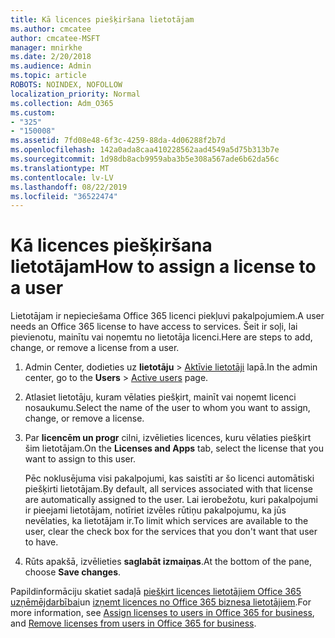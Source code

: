 ```yaml
---
title: Kā licences piešķiršana lietotājam
ms.author: cmcatee
author: cmcatee-MSFT
manager: mnirkhe
ms.date: 2/20/2018
ms.audience: Admin
ms.topic: article
ROBOTS: NOINDEX, NOFOLLOW
localization_priority: Normal
ms.collection: Adm_O365
ms.custom:
- "325"
- "150008"
ms.assetid: 7fd08e48-6f3c-4259-88da-4d06288f2b7d
ms.openlocfilehash: 142a0ada8caa410228562aad4549a5d75b313b7e
ms.sourcegitcommit: 1d98db8acb9959aba3b5e308a567ade6b62da56c
ms.translationtype: MT
ms.contentlocale: lv-LV
ms.lasthandoff: 08/22/2019
ms.locfileid: "36522474"
---
```

# <a name="how-to-assign-a-license-to-a-user"></a><span data-ttu-id="34637-102">Kā licences piešķiršana lietotājam</span><span class="sxs-lookup"><span data-stu-id="34637-102">How to assign a license to a user</span></span>

<span data-ttu-id="34637-103">Lietotājam ir nepieciešama Office 365 licenci piekļuvi pakalpojumiem.</span><span class="sxs-lookup"><span data-stu-id="34637-103">A user needs an Office 365 license to have access to services.</span></span> <span data-ttu-id="34637-104">Šeit ir soļi, lai pievienotu, mainītu vai noņemtu no lietotāja licenci.</span><span class="sxs-lookup"><span data-stu-id="34637-104">Here are steps to add, change, or remove a license from a user.</span></span>
  
1. <span data-ttu-id="34637-105">Admin Center, dodieties uz **lietotāju** \> [Aktīvie lietotāji](https://go.microsoft.com/fwlink/p/?linkid=834822) lapā.</span><span class="sxs-lookup"><span data-stu-id="34637-105">In the admin center, go to the **Users** \> [Active users](https://go.microsoft.com/fwlink/p/?linkid=834822) page.</span></span>

2. <span data-ttu-id="34637-106">Atlasiet lietotāju, kuram vēlaties piešķirt, mainīt vai noņemt licenci nosaukumu.</span><span class="sxs-lookup"><span data-stu-id="34637-106">Select the name of the user to whom you want to assign, change, or remove a license.</span></span>

3. <span data-ttu-id="34637-107">Par **licencēm un progr** cilni, izvēlieties licences, kuru vēlaties piešķirt šim lietotājam.</span><span class="sxs-lookup"><span data-stu-id="34637-107">On the **Licenses and Apps** tab, select the license that you want to assign to this user.</span></span>

    <span data-ttu-id="34637-108">Pēc noklusējuma visi pakalpojumi, kas saistīti ar šo licenci automātiski piešķirti lietotājam.</span><span class="sxs-lookup"><span data-stu-id="34637-108">By default, all services associated with that license are automatically assigned to the user.</span></span> <span data-ttu-id="34637-109">Lai ierobežotu, kuri pakalpojumi ir pieejami lietotājam, notīriet izvēles rūtiņu pakalpojumu, ka jūs nevēlaties, ka lietotājam ir.</span><span class="sxs-lookup"><span data-stu-id="34637-109">To limit which services are available to the user, clear the check box for the services that you don't want that user to have.</span></span>

4. <span data-ttu-id="34637-110">Rūts apakšā, izvēlieties **saglabāt izmaiņas**.</span><span class="sxs-lookup"><span data-stu-id="34637-110">At the bottom of the pane, choose **Save changes**.</span></span>

<span data-ttu-id="34637-111">Papildinformāciju skatiet sadaļā [piešķirt licences lietotājiem Office 365 uzņēmējdarbībai](https://docs.microsoft.com/office365/admin/subscriptions-and-billing/assign-licenses-to-users)un [izņemt licences no Office 365 biznesa lietotājiem](https://docs.microsoft.com/office365/admin/subscriptions-and-billing/remove-licenses-from-users).</span><span class="sxs-lookup"><span data-stu-id="34637-111">For more information, see [Assign licenses to users in Office 365 for business](https://docs.microsoft.com/office365/admin/subscriptions-and-billing/assign-licenses-to-users), and [Remove licenses from users in Office 365 for business](https://docs.microsoft.com/office365/admin/subscriptions-and-billing/remove-licenses-from-users).</span></span>